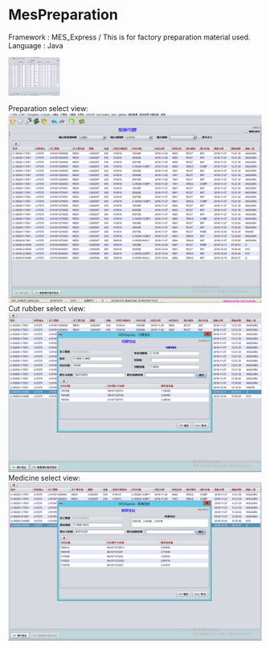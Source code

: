 # MesPreparation
Framework : MES_Express / This is for factory preparation material used. 
Language  : Java

<img src="https://github.com/hsiwei0620/MesPreparation/blob/master/prepare.png" style="zoom:10%" />

Preparation select view: 
![image](https://github.com/hsiwei0620/MesPreparation/blob/master/prepare.png)
Cut rubber select view:
![image](https://github.com/hsiwei0620/MesPreparation/blob/master/cutrubber.png)
Medicine select view:
![image](https://github.com/hsiwei0620/MesPreparation/blob/master/medicine.png)
